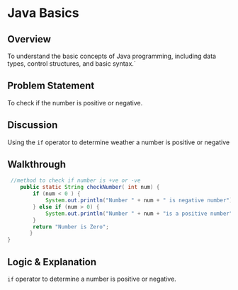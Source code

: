 # Java Basics 

## Overview
To understand the basic concepts of Java programming, including data types, control structures, and basic syntax.`
## Problem Statement
To check if the number is positive or negative.
## Discussion
Using the `if` operator to determine weather a number is positive or negative
## Walkthrough
```java
 //method to check if number is +ve or -ve
    public static String checkNumber( int num) {
        if (num < 0 ) {
            System.out.println("Number " + num + " is negative number");
        } else if (num > 0) {
            System.out.println("Number " + num + "is a positive number");
        }
        return "Number is Zero";
       }
}
```
## Logic & Explanation
`if` operator to determine a number is positive or negative.
